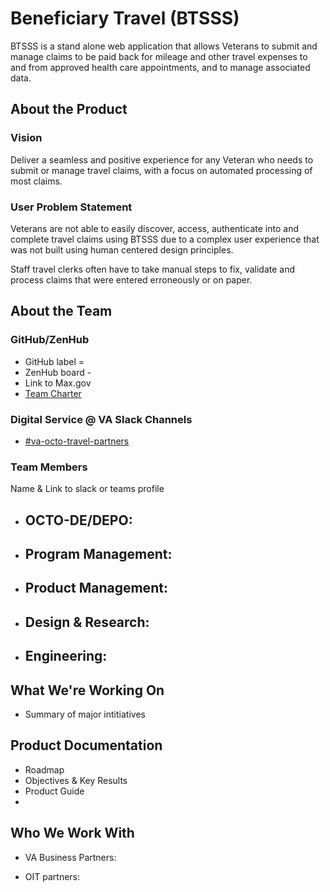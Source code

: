 # Beneficiary Travel (BTSSS)
BTSSS is a stand alone web application that allows Veterans to submit and manage claims to be paid back for mileage and other travel expenses to and from approved health care appointments, and to manage associated data.

## About the Product

### Vision
Deliver a seamless and positive experience for any Veteran who needs to submit or manage travel claims, with a focus on automated processing of most claims.

### User Problem Statement
Veterans are not able to easily discover, access, authenticate into and complete travel claims using BTSSS due to a complex user experience that was not built using human centered design principles. 

Staff travel clerks often have to take manual steps to fix, validate and process claims that were entered erroneously or on paper.  

## About the Team

### GitHub/ZenHub

- GitHub label = ` ` 
- ZenHub board - 
- Link to Max.gov 
- [Team Charter](team/charter.md)

### Digital Service @ VA Slack Channels

- [#va-octo-travel-partners](https://dsva.slack.com/archives/C0392A69KPW/p1648505583385239)

### Team Members

Name & Link to slack or teams profile
- OCTO-DE/DEPO:
  - 
- Program Management:
  - 
- Product Management:
  - 
- Design & Research:
  - 
- Engineering:
  - 

## What We're Working On
- Summary of major intitiatives 

## Product Documentation
- Roadmap
- Objectives & Key Results
- Product Guide 
- 
## Who We Work With

- VA Business Partners:
 
- OIT partners:
  

